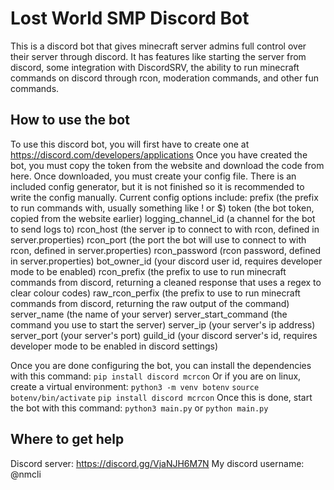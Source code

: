 # Lost World SMP Discord Bot

This is a discord bot that gives minecraft server admins full control over their server through discord.
It has features like starting the server from discord, some integration with DiscordSRV, the ability to run minecraft commands on discord through rcon, moderation commands, and other fun commands.

## How to use the bot
To use this discord bot, you will first have to create one at https://discord.com/developers/applications
Once you have created the bot, you must copy the token from the website and download the code from here.
Once downloaded, you must create your config file. There is an included config generator, but it is not finished so it is recommended to write the config manually.
Current config options include:
prefix (the prefix to run commands with, usually something like ! or $)
token (the bot token, copied from the website earlier)
logging_channel_id (a channel for the bot to send logs to)
rcon_host (the server ip to connect to with rcon, defined in server.properties)
rcon_port (the port the bot will use to connect to with rcon, defined in server.properties)
rcon_password (rcon password, defined in server.properties)
bot_owner_id (your discord user id, requires developer mode to be enabled)
rcon_prefix (the prefix to use to run minecraft commands from discord, returning a cleaned response that uses a regex to clear colour codes)
raw_rcon_perfix (the prefix to use to run minecraft commands from discord, returning the raw output of the command)
server_name (the name of your server)
server_start_command (the command you use to start the server)
server_ip (your server's ip address)
server_port (your server's port)
guild_id (your discord server's id, requires developer mode to be enabled in discord settings)

Once you are done configuring the bot, you can install the dependencies with this command:
`pip install discord mcrcon`
Or if you are on linux, create a virtual environment:
`python3 -m venv botenv`
`source botenv/bin/activate`
`pip install discord mcrcon`
Once this is done, start the bot with this command:
`python3 main.py` or `python main.py`

## Where to get help
Discord server: https://discord.gg/VjaNJH6M7N
My discord username: @nmcli
